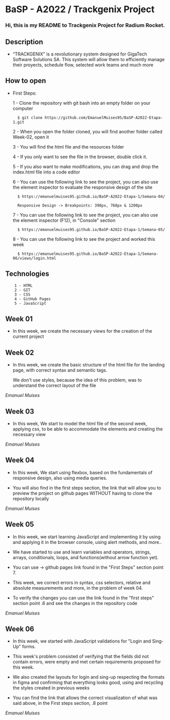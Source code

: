 # BaSP - A2022 / Trackgenix Project

### Hi, this is my README to Trackgenix Project for Radium Rocket.

## Description

- “TRACKGENIX” is a revolutionary system designed for GigaTech Software Solutions SA. This system will allow them to efficiently manage their proyects, schedule flow, selected work teams and much more

## How to open

- First Steps:

    1 - Clone the repository with git bash into an empty folder on your computer
        
        $ git clone https://github.com/EmanuelMuises95/BaSP-A2022-Etapa-1.git
    
    2 - When you open the folder cloned, you will find another folder called Week-02, open it

    3 - You will find the html file and the resources folder

    4 - If you only want to see the file in the browser, double click it.

    5 - If you also want to make modifications, you can drag and drop the index.html file into a code editor

    6 - You can use the following link to see the project, you can also use the element inspector to evaluate the 
        responsive design of the site

        $ https://emanuelmuises95.github.io/BaSP-A2022-Etapa-1/Semana-04/

    	Responsive Design -> Breakpoints: 390px, 768px & 1200px

    7 - You can use the following link to see the project, you can also use the element inspector (F12), in "Console" 
        section

        $ https://emanuelmuises95.github.io/BaSP-A2022-Etapa-1/Semana-05/

    8 - You can use the following link to see the project and worked this week

        $ https://emanuelmuises95.github.io/BaSP-A2022-Etapa-1/Semana-06/views/login.html

## Technologies

        1 - HTML
        2 - GIT
        3 - CSS
        4 - GitHub Pages
        5 - JavaScript 

## Week 01

- In this week, we create the necessary views for the creation of the current project

## Week 02

- In this week, we create the basic structure of the html file for the landing page, with correct syntax and semantic tags. 
  
  We don't use styles, because the idea of ​​this problem, was to understand the correct layout of the file

_Emanuel Muises_

## Week 03 

- In this week, We start to model the html file of the second week, applying css, to be able to accommodate the elements 
  and creating the necessary view

_Emanuel Muises_

## Week 04 

- In this week, We start using flexbox, based on the fundamentals of responsive design, also using media queries.

- You will also find in the first steps section, the link that will allow you to preview the project on github pages 
  WITHOUT having to clone the repository locally

_Emanuel Muises_

## Week 05 

- In this week, we start learning JavaScript and implementing it by using and applying it in the browser console, using 
  alert methods, and more..

- We have started to use and learn variables and operators, strings, arrays, conditionals, loops, and 
  functions(without arrow function yet).

- You can use -> github pages link found in the "First Steps" section point 7.

- This week, we correct errors in syntax, css selectors, relative and absolute measurements and more, in the
  problem of week 04.

- To verify the changes you can use the link found in the "first steps" section point .6 and see the changes
  in the repository code

_Emanuel Muises_

## Week 06

- In this week, we started with JavaScript validations for "Login and Sing-Up" 
  forms.

- This week's problem consisted of verifying that the fields did not contain
  errors, were empty and met certain requirements proposed for this week.

- We also created the layouts for login and sing-up respecting the formats in figma 
  and confirming that everything looks good, using and recycling the styles created
  in previous weeks

- You can find the link that allows the correct visualization of what was said 
  above, in the First steps section, .8 point

_Emanuel Muises_